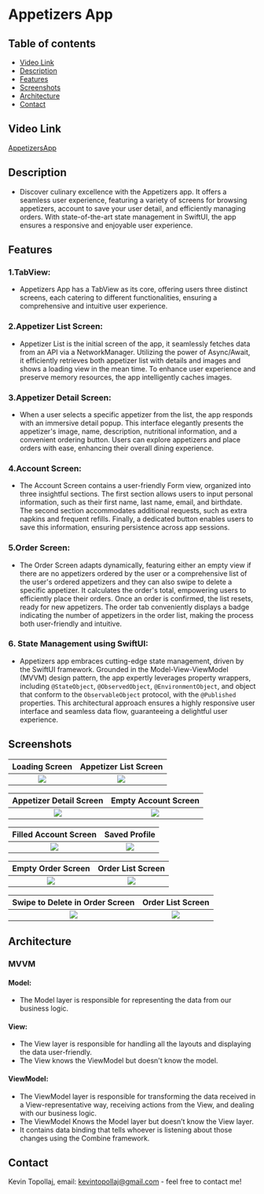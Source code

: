 # Appetizers App

## Table of contents
* [Video Link](#video-link)
* [Description](#description)
* [Features](#Features)
* [Screenshots](#screenshots)
* [Architecture](#architecture)
* [Contact](#contact)

## Video Link

[AppetizersApp]()


## Description

- Discover culinary excellence with the Appetizers app. It offers a seamless user experience, featuring a variety of screens for browsing appetizers, account to save your user detail, and efficiently managing orders. With state-of-the-art state management in SwiftUI, the app ensures a responsive and enjoyable user experience.


## Features 

### 1.TabView:

- Appetizers App has a TabView as its core, offering users three distinct screens, each catering to different functionalities, ensuring a comprehensive and intuitive user experience.


### 2.Appetizer List Screen:

- Appetizer List is the initial screen of the app, it seamlessly fetches data from an API via a NetworkManager. Utilizing the power of Async/Await, it efficiently retrieves both appetizer list with details and images and shows a loading view in the mean time. To enhance user experience and preserve memory resources, the app intelligently caches images.


### 3.Appetizer Detail Screen:

- When a user selects a specific appetizer from the list, the app responds with an immersive detail popup. This interface elegantly presents the appetizer's image, name, description, nutritional information, and a convenient ordering button. Users can explore appetizers and place orders with ease, enhancing their overall dining experience.


### 4.Account Screen:

- The Account Screen contains a user-friendly Form view, organized into three insightful sections. The first section allows users to input personal information, such as their first name, last name, email, and birthdate. The second section accommodates additional requests, such as extra napkins and frequent refills. Finally, a dedicated button enables users to save this information, ensuring persistence across app sessions.


### 5.Order Screen:

- The Order Screen adapts dynamically, featuring either an empty view if there are no appetizers ordered by the user or a comprehensive list of the user's ordered appetizers and they can also swipe to delete a specific appetizer. It calculates the order's total, empowering users to efficiently place their orders. Once an order is confirmed, the list resets, ready for new appetizers. The order tab conveniently displays a badge indicating the number of appetizers in the order list, making the process both user-friendly and intuitive.


### 6. State Management using SwiftUI:

- Appetizers app embraces cutting-edge state management, driven by the SwiftUI framework. Grounded in the Model-View-ViewModel (MVVM) design pattern, the app expertly leverages property wrappers, including `@StateObject`, `@ObservedObject`, `@EnvironmentObject`, and object that conform to the `ObservableObject` protocol, with the `@Published` properties. This architectural approach ensures a highly responsive user interface and seamless data flow, guaranteeing a delightful user experience.


## Screenshots

Loading Screen             |  Appetizer List Screen
:-------------------------:|:----------------------------:
![](./img/S1.png)          |  ![](./img/S2.png)

Appetizer Detail Screen    |  Empty Account Screen
:-------------------------:|:----------------------------:
![](./img/S3.png)          |  ![](./img/S4.png)

Filled Account Screen      |  Saved Profile
:-------------------------:|:-------------------------:
![](./img/S5.png)          |  ![](./img/S6.png)

Empty Order Screen         |  Order List Screen
:-------------------------:|:-------------------------:
![](./img/S7.png)          |  ![](./img/S8.png)

Swipe to Delete in Order Screen  |  Order List Screen
:-------------------------------:|:-------------------------:
![](./img/S9.png)                |  ![](./img/S10.png)



## Architecture

### MVVM

#### Model:

- The Model layer is responsible for representing the data from our business logic.


#### View:

- The View layer is responsible for handling all the layouts and displaying the data user-friendly. 
- The View knows the ViewModel but doesn't know the model.


#### ViewModel:

- The ViewModel layer is responsible for transforming the data received in a View-representative way, receiving actions from the View, and dealing with our business logic.
- The ViewModel Knows the Model layer but doesn’t know the View layer.
- It contains data binding that tells whoever is listening about those changes using the Combine framework. 



## Contact
Kevin Topollaj, email: kevintopollaj@gmail.com - feel free to contact me!
